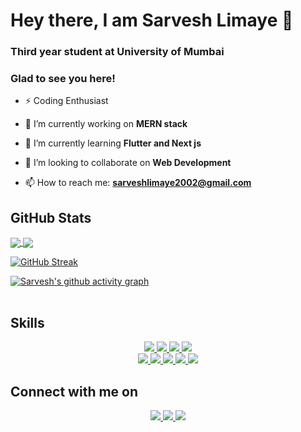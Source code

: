 # Hey there, I am Sarvesh Limaye 👋

### Third year student at University of Mumbai
### Glad to see you here!
  
- ⚡ Coding Enthusiast

- 🔭 I’m currently working on **MERN stack**

- 🌱 I’m currently learning **Flutter and Next js**

- 👯 I’m looking to collaborate on **Web Development**

- 📫 How to reach me: **sarveshlimaye2002@gmail.com**

## GitHub Stats

<table>
<tr>
<a href="https://github.com/SarveshLimaye/github-readme-stats">
  <img align="center" src="https://github-readme-stats.vercel.app/api?username=SarveshLimaye&show_icons=true&theme=radical" />
</a>
  </tr>  

<tr>
<a href="https://github.com/SarveshLimaye/github-readme-stats">
  <img align="center" src="https://github-readme-stats.vercel.app/api/top-langs?username=SarveshLimaye&theme=radical" />
</a>
  
  


  [![GitHub Streak](https://github-readme-streak-stats.herokuapp.com/?user=SarveshLimaye&theme=radical)](https://git.io/streak-stats)
  
  
  
  [![Sarvesh's github activity graph](https://activity-graph.herokuapp.com/graph?username=SarveshLimaye&theme=react-dark)](https://github.com/SarveshLimaye/github-readme-activity-graph)


  </tr>
</table>

## Skills

<p align="center">

<a href="">
<img src="https://img.shields.io/badge/HTML5-E34F26?style=for-the-badge&logo=html5&logoColor=white"></img>
</a>


<a href="">
<img src="https://img.shields.io/badge/CSS3-1572B6?style=for-the-badge&logo=css3&logoColor=white"></img>
</a>


<a href="">
<img src="https://img.shields.io/badge/JavaScript-323330?style=for-the-badge&logo=javascript&logoColor=F7DF1E"></img>
</a>





<a href="">
<img src="https://img.shields.io/badge/Java-ED8B00?style=for-the-badge&logo=java&logoColor=white"></img>
</a>

</br>

<a href="">
<img src="https://img.shields.io/badge/Node.js-43853D?style=for-the-badge&logo=node-dot-js&logoColor=white"></img>
</a>


<a href="">
<img src="https://img.shields.io/badge/React-20232A?style=for-the-badge&logo=react&logoColor=61DAFB"></img>
</a>


<a href="">
<img src="https://img.shields.io/badge/Google_Cloud-4285F4?style=for-the-badge&logo=google-cloud&logoColor=white"></img>
</a>

<a href="">
<img src="https://img.shields.io/badge/Git-F05032?style=for-the-badge&logo=git&logoColor=white"></img>
</a>

<a href="">
<img src="https://img.shields.io/badge/Postman-FF6C37?style=for-the-badge&logo=Postman&logoColor=white"></img>
</a>
</p>

## Connect with me on
<p align="center">

<a href="https://www.instagram.com/sarvesh0507/">
  <img align="centre" src="https://img.shields.io/badge/Instagram-E4405F?style=for-the-badge&logo=instagram&logoColor=white"></img>
</a>

<a href="https://www.linkedin.com/in/sarvesh-limaye-7a922620b">
<img align="centre" src="https://img.shields.io/badge/LinkedIn-0077B5?style=for-the-badge&logo=linkedin&logoColor=white"></img>

<a href="https://twitter.com/SarveshLimaye05">
<img align="centre" src="https://img.shields.io/badge/Twitter-1DA1F2?style=for-the-badge&logo=twitter&logoColor=white"></img>

</p>
